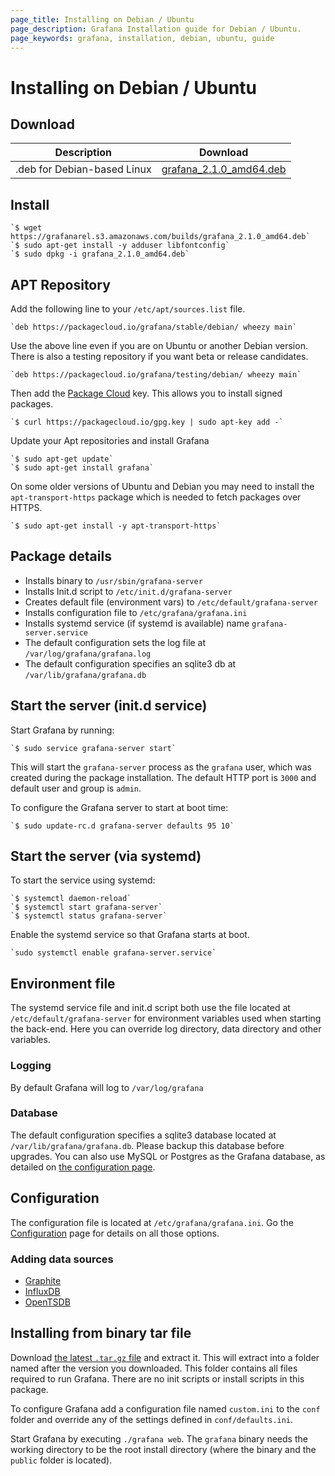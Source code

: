 ```yaml
---
page_title: Installing on Debian / Ubuntu
page_description: Grafana Installation guide for Debian / Ubuntu.
page_keywords: grafana, installation, debian, ubuntu, guide
---
```


# Installing on Debian / Ubuntu

## Download

Description | Download
------------ | -------------
.deb for Debian-based Linux | [grafana_2.1.0_amd64.deb](https://grafanarel.s3.amazonaws.com/builds/grafana_2.1.0_amd64.deb)

## Install

    `$ wget https://grafanarel.s3.amazonaws.com/builds/grafana_2.1.0_amd64.deb`
    `$ sudo apt-get install -y adduser libfontconfig`
    `$ sudo dpkg -i grafana_2.1.0_amd64.deb`

## APT Repository
Add the following line to your `/etc/apt/sources.list` file.

    `deb https://packagecloud.io/grafana/stable/debian/ wheezy main`

Use the above line even if you are on Ubuntu or another Debian version.
There is also a testing repository if you want beta or release
candidates.

    `deb https://packagecloud.io/grafana/testing/debian/ wheezy main`

Then add the [Package Cloud](https://packagecloud.io/grafana) key. This
allows you to install signed packages.

    `$ curl https://packagecloud.io/gpg.key | sudo apt-key add -`

Update your Apt repositories and install Grafana

    `$ sudo apt-get update`
    `$ sudo apt-get install grafana`

On some older versions of Ubuntu and Debian you may need to install the
`apt-transport-https` package which is needed to fetch packages over
HTTPS.

    `$ sudo apt-get install -y apt-transport-https`

## Package details

- Installs binary to `/usr/sbin/grafana-server`
- Installs Init.d script to `/etc/init.d/grafana-server`
- Creates default file (environment vars) to `/etc/default/grafana-server`
- Installs configuration file to `/etc/grafana/grafana.ini`
- Installs systemd service (if systemd is available) name `grafana-server.service`
- The default configuration sets the log file at `/var/log/grafana/grafana.log`
- The default configuration specifies an sqlite3 db at `/var/lib/grafana/grafana.db`

## Start the server (init.d service)

Start Grafana by running:

    `$ sudo service grafana-server start`

This will start the `grafana-server` process as the `grafana` user,
which was created during the package installation. The default HTTP port
is `3000` and default user and group is `admin`.

To configure the Grafana server to start at boot time:

    `$ sudo update-rc.d grafana-server defaults 95 10`

## Start the server (via systemd)

To start the service using systemd:

    `$ systemctl daemon-reload`
    `$ systemctl start grafana-server`
    `$ systemctl status grafana-server`

Enable the systemd service so that Grafana starts at boot.

    `sudo systemctl enable grafana-server.service`

## Environment file

The systemd service file and init.d script both use the file located at
`/etc/default/grafana-server` for environment variables used when
starting the back-end. Here you can override log directory, data
directory and other variables.

### Logging

By default Grafana will log to `/var/log/grafana`

### Database

The default configuration specifies a sqlite3 database located at
`/var/lib/grafana/grafana.db`. Please backup this database before
upgrades. You can also use MySQL or Postgres as the Grafana database, as detailed on [the configuration page](configuration.md#database).

## Configuration

The configuration file is located at `/etc/grafana/grafana.ini`.  Go the
[Configuration](/installation/configuration) page for details on all
those options.

### Adding data sources

- [Graphite](../datasources/graphite.md)
- [InfluxDB](../datasources/influxdb.md)
- [OpenTSDB](../datasources/opentsdb.md)

## Installing from binary tar file

Download [the latest `.tar.gz` file](http://grafana.org/download/builds) and 
extract it.  This will extract into a folder named after the version you 
downloaded. This folder contains all files required to run Grafana.  There are 
no init scripts or install scripts in this package.

To configure Grafana add a configuration file named `custom.ini` to the
`conf` folder and override any of the settings defined in
`conf/defaults.ini`.

Start Grafana by executing `./grafana web`. The `grafana` binary needs
the working directory to be the root install directory (where the binary
and the `public` folder is located).


